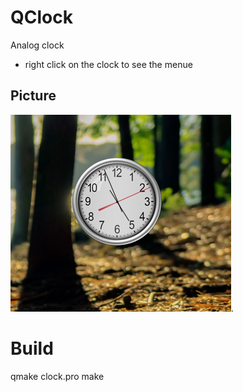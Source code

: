 # QClock
Analog clock 

- right click on the clock to see the menue

## Picture
![clock picture](/pic/qclock.png).

# Build
qmake clock.pro
make



